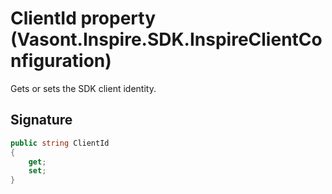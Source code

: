 # ClientId property (Vasont.Inspire.SDK.InspireClientConfiguration)
Gets or sets the SDK client identity.

## Signature
```csharp
public string ClientId
{
    get;
    set;
}
```
